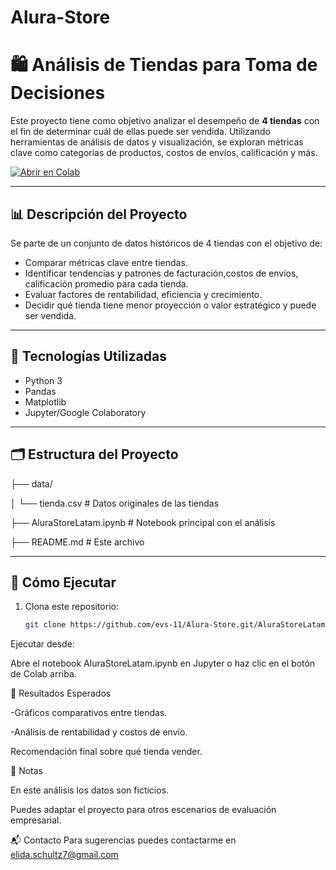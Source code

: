 # Alura-Store

# 🛍️ Análisis de Tiendas para Toma de Decisiones

Este proyecto tiene como objetivo analizar el desempeño de **4 tiendas** con el fin de determinar cuál de ellas puede ser vendida. Utilizando herramientas de análisis de datos y visualización, se exploran métricas clave como categorias de productos, costos de envíos, calificación y más.

[![Abrir en Colab](https://colab.research.google.com/assets/colab-badge.svg)](https://colab.research.google.com/github/tu_usuario/tu_repositorio/blob/main/analisis_tiendas.ipynb)

---

## 📊 Descripción del Proyecto

Se parte de un conjunto de datos históricos de 4 tiendas con el objetivo de:

- Comparar métricas clave entre tiendas.
- Identificar tendencias y patrones de facturación,costos de envíos, calificación promedio para cada tienda.
- Evaluar factores de rentabilidad, eficiencia y crecimiento.
- Decidir qué tienda tiene menor proyección o valor estratégico y puede ser vendida.

---

## 🧠 Tecnologías Utilizadas

- Python 3
- Pandas
- Matplotlib
- Jupyter/Google Colaboratory

---

## 🗂️ Estructura del Proyecto

├── data/

│ └── tienda.csv # Datos originales de las tiendas

├── AluraStoreLatam.ipynb # Notebook principal con el análisis

├── README.md # Este archivo

---

## 🚀 Cómo Ejecutar

1. Clona este repositorio:
   ```bash
   git clone https://github.com/evs-11/Alura-Store.git/AluraStoreLatam.ipynb
   
Ejecutar desde:

Abre el notebook AluraStoreLatam.ipynb en Jupyter o haz clic en el botón de Colab arriba.

📌 Resultados Esperados

-Gráficos comparativos entre tiendas.

-Análisis de rentabilidad y costos de envío.

Recomendación final sobre qué tienda vender.

📎 Notas

En este análisis los datos son ficticios.

Puedes adaptar el proyecto para otros escenarios de evaluación empresarial.

📬 Contacto
Para sugerencias puedes contactarme en elida.schultz7@gmail.com

